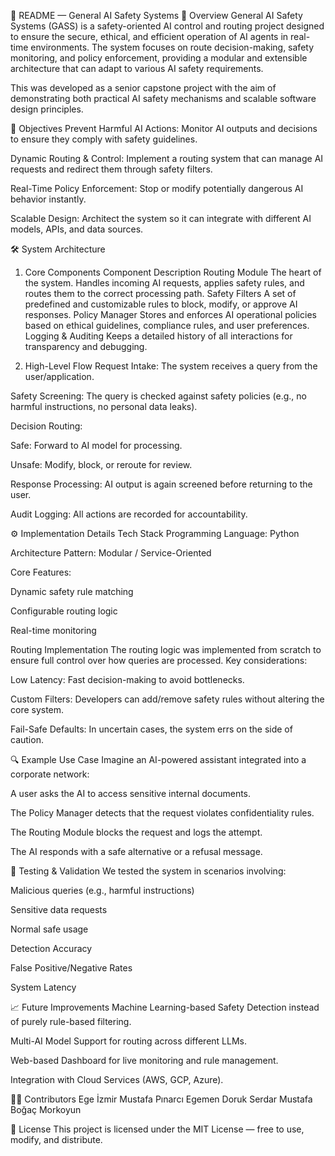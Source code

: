 📜 README — General AI Safety Systems
📌 Overview
General AI Safety Systems (GASS) is a safety-oriented AI control and routing project designed to ensure the secure, ethical, and efficient operation of AI agents in real-time environments.
The system focuses on route decision-making, safety monitoring, and policy enforcement, providing a modular and extensible architecture that can adapt to various AI safety requirements.

This was developed as a senior capstone project with the aim of demonstrating both practical AI safety mechanisms and scalable software design principles.

🎯 Objectives
Prevent Harmful AI Actions: Monitor AI outputs and decisions to ensure they comply with safety guidelines.

Dynamic Routing & Control: Implement a routing system that can manage AI requests and redirect them through safety filters.

Real-Time Policy Enforcement: Stop or modify potentially dangerous AI behavior instantly.

Scalable Design: Architect the system so it can integrate with different AI models, APIs, and data sources.

🛠 System Architecture
1. Core Components
Component	Description
Routing Module	The heart of the system. Handles incoming AI requests, applies safety rules, and routes them to the correct processing path.
Safety Filters	A set of predefined and customizable rules to block, modify, or approve AI responses.
Policy Manager	Stores and enforces AI operational policies based on ethical guidelines, compliance rules, and user preferences.
Logging & Auditing	Keeps a detailed history of all interactions for transparency and debugging.

2. High-Level Flow
Request Intake: The system receives a query from the user/application.

Safety Screening: The query is checked against safety policies (e.g., no harmful instructions, no personal data leaks).

Decision Routing:

Safe: Forward to AI model for processing.

Unsafe: Modify, block, or reroute for review.

Response Processing: AI output is again screened before returning to the user.

Audit Logging: All actions are recorded for accountability.

⚙️ Implementation Details
Tech Stack
Programming Language: Python

Architecture Pattern: Modular / Service-Oriented

Core Features:

Dynamic safety rule matching

Configurable routing logic

Real-time monitoring

Routing Implementation
The routing logic was implemented from scratch to ensure full control over how queries are processed.
Key considerations:

Low Latency: Fast decision-making to avoid bottlenecks.

Custom Filters: Developers can add/remove safety rules without altering the core system.

Fail-Safe Defaults: In uncertain cases, the system errs on the side of caution.

🔍 Example Use Case
Imagine an AI-powered assistant integrated into a corporate network:

A user asks the AI to access sensitive internal documents.

The Policy Manager detects that the request violates confidentiality rules.

The Routing Module blocks the request and logs the attempt.

The AI responds with a safe alternative or a refusal message.

🧪 Testing & Validation
We tested the system in scenarios involving:

Malicious queries (e.g., harmful instructions)

Sensitive data requests

Normal safe usage

Detection Accuracy

False Positive/Negative Rates

System Latency

📈 Future Improvements
Machine Learning-based Safety Detection instead of purely rule-based filtering.

Multi-AI Model Support for routing across different LLMs.

Web-based Dashboard for live monitoring and rule management.

Integration with Cloud Services (AWS, GCP, Azure).

👨‍💻 Contributors
Ege İzmir
Mustafa Pınarcı
Egemen Doruk Serdar
Mustafa Boğaç Morkoyun


📜 License
This project is licensed under the MIT License — free to use, modify, and distribute.

